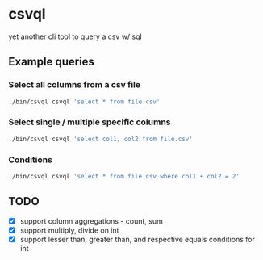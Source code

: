 # csvql

yet another cli tool to query a csv w/ sql

## Example queries

### Select all columns from a csv file

```sh
./bin/csvql csvql 'select * from file.csv'
```

### Select single / multiple specific columns

```sh
./bin/csvql csvql 'select col1, col2 from file.csv'
```

### Conditions

```sh
./bin/csvql csvql 'select * from file.csv where col1 + col2 = 2'
```

## TODO

- [x] support column aggregations - count, sum
- [x] support multiply, divide on int
- [x] support lesser than, greater than, and respective equals conditions for int
